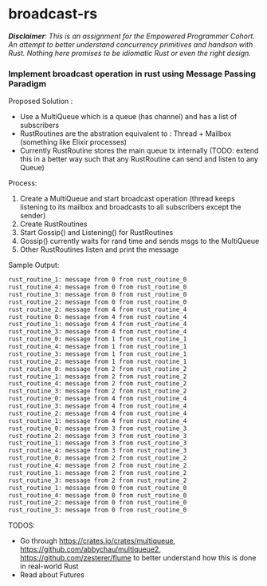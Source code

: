 # broadcast-rs


***Disclaimer**: This is an assignment for the Empowered Programmer Cohort. An attempt to better understand concurrency primitives and handson with Rust. Nothing here promises to be idiomatic Rust or even the right design.*

### Implement broadcast operation in rust using Message Passing Paradigm

Proposed Solution :

- Use a MultiQueue which is a queue (has channel) and has a list of subscribers
- RustRoutines are the abstration equivalent to : Thread + Mailbox (something like Elixir processes)
- Currently RustRoutine stores the main queue tx internally (TODO: extend this in a better way such that any RustRoutine can send and listen to any Queue)

Process:
1. Create a MultiQueue and start broadcast operation (thread keeps listening to its mailbox and broadcasts to all subscribers except the sender)
2. Create RustRoutines
3. Start Gossip() and Listening() for RustRoutines
4. Gossip() currently waits for rand time and sends msgs to the MultiQueue
5. Other RustRoutines listen and print the message

Sample Output:
```bash
rust_routine_1: message from 0 from rust_routine_0
rust_routine_4: message from 0 from rust_routine_0
rust_routine_3: message from 0 from rust_routine_0
rust_routine_2: message from 0 from rust_routine_0
rust_routine_2: message from 4 from rust_routine_4
rust_routine_0: message from 4 from rust_routine_4
rust_routine_1: message from 4 from rust_routine_4
rust_routine_3: message from 4 from rust_routine_4
rust_routine_0: message from 1 from rust_routine_1
rust_routine_4: message from 1 from rust_routine_1
rust_routine_3: message from 1 from rust_routine_1
rust_routine_2: message from 1 from rust_routine_1
rust_routine_0: message from 2 from rust_routine_2
rust_routine_1: message from 2 from rust_routine_2
rust_routine_4: message from 2 from rust_routine_2
rust_routine_3: message from 2 from rust_routine_2
rust_routine_0: message from 4 from rust_routine_4
rust_routine_3: message from 4 from rust_routine_4
rust_routine_2: message from 4 from rust_routine_4
rust_routine_1: message from 4 from rust_routine_4
rust_routine_0: message from 3 from rust_routine_3
rust_routine_2: message from 3 from rust_routine_3
rust_routine_1: message from 3 from rust_routine_3
rust_routine_4: message from 3 from rust_routine_3
rust_routine_0: message from 2 from rust_routine_2
rust_routine_4: message from 2 from rust_routine_2
rust_routine_1: message from 2 from rust_routine_2
rust_routine_3: message from 2 from rust_routine_2
rust_routine_1: message from 0 from rust_routine_0
rust_routine_4: message from 0 from rust_routine_0
rust_routine_2: message from 0 from rust_routine_0
rust_routine_3: message from 0 from rust_routine_0
```


TODOS:
- Go through https://crates.io/crates/multiqueue, https://github.com/abbychau/multiqueue2, https://github.com/zesterer/flume to better understand how this is done in real-world Rust
- Read about Futures
